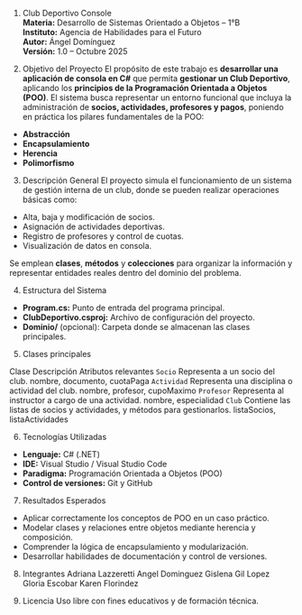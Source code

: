 1.	Club Deportivo Console  
**Materia:** Desarrollo de Sistemas Orientado a Objetos – 1°B  
**Instituto:** Agencia de Habilidades para el Futuro  
**Autor:** Ángel Domínguez  
**Versión:** 1.0 – Octubre 2025  

2.	Objetivo del Proyecto
El propósito de este trabajo es **desarrollar una aplicación de consola en C#** que permita **gestionar un Club Deportivo**, aplicando los **principios de la Programación Orientada a Objetos (POO)**.
El sistema busca representar un entorno funcional que incluya la administración de **socios, actividades, profesores y pagos**, poniendo en práctica los pilares fundamentales de la POO:
- **Abstracción**  
- **Encapsulamiento**  
- **Herencia**  
- **Polimorfismo**

3.	Descripción General
El proyecto simula el funcionamiento de un sistema de gestión interna de un club, donde se pueden realizar operaciones básicas como:
- Alta, baja y modificación de socios.  
- Asignación de actividades deportivas.  
- Registro de profesores y control de cuotas.  
- Visualización de datos en consola.

Se emplean **clases**, **métodos** y **colecciones** para organizar la información y representar entidades reales dentro del dominio del problema.

4.	 Estructura del Sistema
- **Program.cs:** Punto de entrada del programa principal.  
- **ClubDeportivo.csproj:** Archivo de configuración del proyecto.  
- **Dominio/** (opcional): Carpeta donde se almacenan las clases principales.  

5.	Clases principales

Clase	      Descripción  	                                                           Atributos relevantes
`Socio`	    Representa a un socio del club.	                                          nombre, documento, cuotaPaga
`Actividad`	Representa una disciplina o actividad del club.	                          nombre, profesor, cupoMaximo
`Profesor`	Representa al instructor a cargo de una actividad.                        nombre, especialidad
`Club`	    Contiene las listas de socios y actividades, y métodos para gestionarlos. listaSocios, listaActividades

6. Tecnologías Utilizadas
   
- **Lenguaje:** C# (.NET)  
- **IDE:** Visual Studio / Visual Studio Code  
- **Paradigma:** Programación Orientada a Objetos (POO)  
- **Control de versiones:** Git y GitHub  

7.  Resultados Esperados
   
- Aplicar correctamente los conceptos de POO en un caso práctico.  
- Modelar clases y relaciones entre objetos mediante herencia y composición.  
- Comprender la lógica de encapsulamiento y modularización.  
- Desarrollar habilidades de documentación y control de versiones.  

8.  Integrantes
Adriana Lazzeretti
Angel Dominguez
Gislena Gil Lopez
Gloria Escobar
Karen Florindez

9. Licencia
Uso libre con fines educativos y de formación técnica.  
